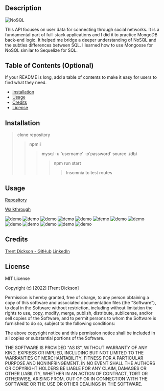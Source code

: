 # <Social Network API>

## Description

![NoSQL](https://img.shields.io/badge/NoSQL-MongoDB-yellowgreen)

This API focuses on user data for connecting through social networks. It is a fundamental part of full-stack applications and I did it to practice MongoDB back-end logic. It helped me bridge a deeper understanding of NoSQL and the subtles differences between SQL. I learned how to use Mongoose for NoSQL similar to Sequelize for SQL. 

## Table of Contents (Optional)

If your README is long, add a table of contents to make it easy for users to find what they need.

- [Installation](#installation)
- [Usage](#usage)
- [Credits](#credits)
- [License](#license)

## Installation

> clone repository 
>> npm i
>>> mysql -u 'username' -p'password'
>>> source ./db/
>>>> npm run start
>>>>> Insomnia to test routes

## Usage

[Repository](https://github.com/tdickson96/Social-Network-API)

[Walkthrough](https://drive.google.com/file/d/1TA1hUhjCJ5Mo071cHMi7tC-JFIrGEKvZ/view?usp=sharing) 

![demo](./assets/images/demo0.png)
![demo](./assets/images/demo1.png)
![demo](./assets/images/demo2.png)
![demo](./assets/images/demo3.png)
![demo](./assets/images/demo4.png)
![demo](./assets/images/demo5.png)
![demo](./assets/images/demo6.png)
![demo](./assets/images/demo7.png)
![demo](./assets/images/demo8.png)
![demo](./assets/images/demo9.png)
![demo](./assets/images/demo10.png)
![demo](./assets/images/demo11.png)
![demo](./assets/images/demo12.png)

## Credits

[Trent Dickson - GitHub](https://github.com/tdickson96)
[LinkedIn](https://www.linkedin.com/in/tad96/)

## License

MIT License

Copyright (c) [2022] [Trent Dickson]

Permission is hereby granted, free of charge, to any person obtaining a copy
of this software and associated documentation files (the "Software"), to deal
in the Software without restriction, including without limitation the rights
to use, copy, modify, merge, publish, distribute, sublicense, and/or sell
copies of the Software, and to permit persons to whom the Software is
furnished to do so, subject to the following conditions:

The above copyright notice and this permission notice shall be included in all
copies or substantial portions of the Software.

THE SOFTWARE IS PROVIDED "AS IS", WITHOUT WARRANTY OF ANY KIND, EXPRESS OR
IMPLIED, INCLUDING BUT NOT LIMITED TO THE WARRANTIES OF MERCHANTABILITY,
FITNESS FOR A PARTICULAR PURPOSE AND NONINFRINGEMENT. IN NO EVENT SHALL THE
AUTHORS OR COPYRIGHT HOLDERS BE LIABLE FOR ANY CLAIM, DAMAGES OR OTHER
LIABILITY, WHETHER IN AN ACTION OF CONTRACT, TORT OR OTHERWISE, ARISING FROM,
OUT OF OR IN CONNECTION WITH THE SOFTWARE OR THE USE OR OTHER DEALINGS IN THE
SOFTWARE.